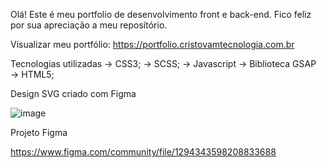 Olá! Este é meu portfolio de desenvolvimento front e back-end.  Fico feliz por sua apreciação a meu reposítório. 

Visualizar meu portfólio: https://portfolio.cristovamtecnologia.com.br

Tecnologias utilizadas
→ CSS3;
→ SCSS;
→ Javascript 
→ Biblioteca GSAP 
→ HTML5;

Design SVG criado com Figma

![image](https://github.com/lcristovam/portfolio/assets/66442285/30d28a52-3cb6-4810-862d-c8764265bda6)

Projeto Figma


https://www.figma.com/community/file/1294343598208833688
